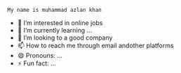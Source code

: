     My name is muhammad azlan khan 
- 👀 I’m interested in online jobs 
- 🌱 I’m currently learning ...
- 💞️ I’m looking to a good company 
- 📫 How to reach me through email andother platforms 
- 😄 Pronouns: ...
- ⚡ Fun fact: ...

<!---
GTY-azlan/GTY-azlan is a ✨ special ✨ repository because its `README.md` (this file) appears on your GitHub profile.
You can click the Preview link to take a look at your changes.
--->
